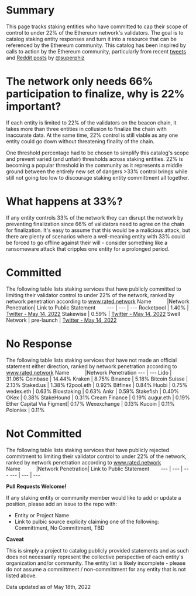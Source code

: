 # Summary
This page tracks staking entities who have committed to cap their scope of control to under 22% of the Ethereum network's validators. The goal is to catalog staking entity responses and turn it into a resource that can be referenced by the Ethereum community. This catalog has been inspired by calls to action by the Ethereum community, particularly from recent [tweets](https://twitter.com/superphiz/status/1525218193756807169) and [Reddit posts](https://www.reddit.com/r/ethfinance/comments/unt9m0/comment/i8d1bw9/?utm_source=share&utm_medium=web2x&context=3) by [@superphiz](https://twitter.com/superphiz) 

# The network only needs 66% participation to finalize, why is 22% important?
If each entity is limited to 22% of the validators on the beacon chain, it takes more than three entities in collusion to finalize the chain with inaccurate data. At the same time, 22% control is still viable as any one entity could go down without threatening finality of the chain.

One threshold percentage had to be chosen to simplify this catalog's scope and prevent varied (and unfair) thresholds across staking entities. 22% is becoming a popular threshold in the community as it represents a middle ground between the entirely new set of dangers >33% control brings while still not going too low to discourage staking entity committment all together. 

# What happens at 33%?

If any entity controls 33% of the network they can disrupt the network by preventing finalization since 66% of validators need to agree on the chain for finalization. It's easy to assume that this would be a malicious attack, but there are plenty of scenarios where a well-meaning entity with 33% could be forced to go offline against their will - consider something like a ransomeware attack that cripples one entity for a prolonged period.

# Committed
The following table lists staking services that have publicly committed to limiting their validator control to under 22% of the network, ranked by network penetration according to www.rated.network
Name&nbsp;&nbsp;&nbsp;&nbsp;&nbsp;&nbsp;&nbsp;&nbsp;&nbsp;&nbsp;&nbsp;|Network Penetration|	Link to Public Statement&nbsp;&nbsp;&nbsp;&nbsp;&nbsp;&nbsp;&nbsp;
---	|	---	|	---
Rocketpool | 1.40% | [Twitter - May 14, 2022](https://twitter.com/langerstwit/status/1525343785219018752)
Stakewise | 0.59% | [Twitter - May 14, 2022](https://twitter.com/stakewise_io/status/1525225299146944513)
Swell Network | pre-launch | [Twitter - May 14, 2022](https://twitter.com/swellnetworkio/status/1525362128701784064)

# No Response
The following table lists staking services that have not made an official statement either direction, ranked by network penetration according to www.rated.network
Name&nbsp;&nbsp;&nbsp;&nbsp;&nbsp;&nbsp;&nbsp;&nbsp;&nbsp;&nbsp;&nbsp;|Network Penetration
---	| ---
Lido | 31.06%
Coinbase | 14.44%
Kraken | 8.75%
Binance | 5.18%
Bitcoin Suisse | 2.13%
Staked.us | 1.38%
f2pool.eth | 0.92%
Bitfinex | 0.84%
Huobi | 0.75%
wedex.eth | 0.63%
Bloxstaking | 0.63%
Ankr | 0.59%
Stakefish | 0.40%
OKex | 0.38%
StakeHound | 0.31%
Cream Finance | 0.19%
augur.eth | 0.19%
Ether Capital Via Figment| 0.17%
Wexexchange | 0.13%
Kucoin | 0.11%
Poloniex | 0.11%

# Not Committed
The following table lists staking services that have publicly rejected commitment to limiting their validator control to under 22% of the network, ranked by network penetration according to www.rated.network
Name&nbsp;&nbsp;&nbsp;&nbsp;&nbsp;&nbsp;&nbsp;&nbsp;&nbsp;&nbsp;&nbsp;|Network Penetration|	Link to Public Statement&nbsp;&nbsp;&nbsp;&nbsp;&nbsp;&nbsp;&nbsp;
---	|	---	|	---
---	|	---	|	---

**Pull Requests Welcome!**

If any staking entity or community member would like to add or update a position, please add an issue to the repo with:
- Entity or Project Name
- Link to pulbic source explicity claiming one of the following: Committment, No Committment, TBD

**Caveat**

This is simply a project to catalog publicly provided statements and as such does not necessarily represent the collective perspective of each entity's organization and/or community. The entity list is likely incomplete - please do not assume a committment / non-committment for any entity that is not listed above.

Data updated as of May 18th, 2022
